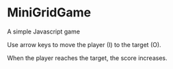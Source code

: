 # MiniGridGame
 A simple Javascript game
 
 Use arrow keys to move the player (I) to the target (O).
 
 When the player reaches the target, the score increases.
